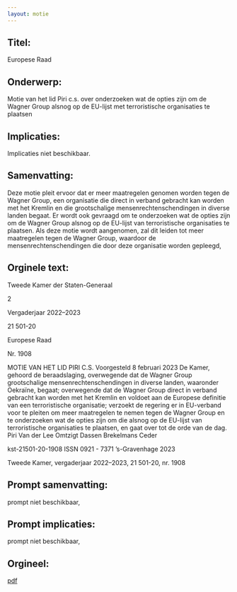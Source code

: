 ```yaml
---
layout: motie
---
```

## Titel:
Europese Raad
## Onderwerp:
Motie van het lid Piri c.s. over onderzoeken wat de opties zijn om de Wagner Group alsnog op de EU-lijst met terroristische organisaties te plaatsen
## Implicaties:
Implicaties niet beschikbaar.
## Samenvatting:

Deze motie pleit ervoor dat er meer maatregelen genomen worden tegen de Wagner Group, een organisatie die direct in verband gebracht kan worden met het Kremlin en die grootschalige mensenrechtenschendingen in diverse landen begaat. Er wordt ook gevraagd om te onderzoeken wat de opties zijn om de Wagner Group alsnog op de EU-lijst van terroristische organisaties te plaatsen. Als deze motie wordt aangenomen, zal dit leiden tot meer maatregelen tegen de Wagner Group, waardoor de mensenrechtenschendingen die door deze organisatie worden gepleegd,
## Orginele text:


Tweede Kamer der Staten-Generaal

2

Vergaderjaar 2022–2023

21 501-20

Europese Raad

Nr. 1908

MOTIE VAN HET LID PIRI C.S.
Voorgesteld 8 februari 2023
De Kamer,
gehoord de beraadslaging,
overwegende dat de Wagner Group grootschalige mensenrechtenschendingen in diverse landen, waaronder Oekraïne, begaat;
overwegende dat de Wagner Group direct in verband gebracht kan
worden met het Kremlin en voldoet aan de Europese definitie van een
terroristische organisatie;
verzoekt de regering er in EU-verband voor te pleiten om meer maatregelen te nemen tegen de Wagner Group en te onderzoeken wat de opties
zijn om die alsnog op de EU-lijst van terroristische organisaties te
plaatsen,
en gaat over tot de orde van de dag.
Piri
Van der Lee
Omtzigt
Dassen
Brekelmans
Ceder

kst-21501-20-1908
ISSN 0921 - 7371
’s-Gravenhage 2023

Tweede Kamer, vergaderjaar 2022–2023, 21 501-20, nr. 1908


## Prompt samenvatting:
prompt niet beschikbaar,

## Prompt implicaties:
prompt niet beschikbaar,
## Orgineel:
[pdf](https://gegevensmagazijn.tweedekamer.nl/OData/v4/2.0/Document(48964b57-e1d3-442e-95a8-149923217bc5)/resource)

